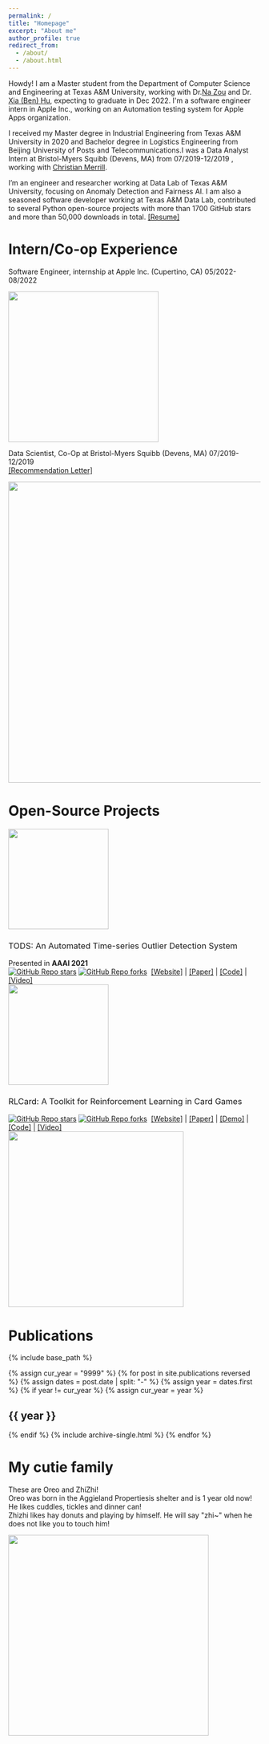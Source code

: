 ```yaml
---
permalink: /
title: "Homepage"
excerpt: "About me"
author_profile: true
redirect_from: 
  - /about/
  - /about.html
---
```


Howdy! I am a Master student from the Department of Computer Science and Engineering at Texas A&M University, working with Dr.[Na Zou](https://engineering.tamu.edu/etid/profiles/zou-na.html) and Dr. [Xia (Ben) Hu](http://faculty.cs.tamu.edu/xiahu/), expecting to graduate in Dec 2022. I'm a software engineer intern in Apple Inc., working on an Automation testing system for Apple Apps organization.

I received my Master degree in Industrial Engineering from Texas A&M University in 2020 and Bachelor degree in Logistics Engineering from Beijing University of Posts and Telecommunications.I was a Data Analyst Intern at Bristol-Myers Squibb (Devens, MA) from 07/2019-12/2019 , working with [Christian Merrill](https://www.linkedin.com/in/christian-merrill-85186488/).

I’m an engineer and researcher working at Data Lab of Texas A&M University, focusing on Anomaly Detection and Fairness AI. I am also a seasoned software developer working at Texas A&M Data Lab, contributed to several Python open-source projects with more than 1700 GitHub stars and more than 50,000 downloads in total. <a href="https://mia1996.github.io/files/Resume_MingyangWan_2021.pdf">[Resume]</a>


<h1> Intern/Co-op Experience </h1>

Software Engineer, internship at Apple Inc. (Cupertino, CA)	05/2022-08/2022

<img src="https://mia1996.github.io/files/apple.jpg" width="300">

Data Scientist, Co-Op at Bristol-Myers Squibb (Devens, MA)	07/2019-12/2019
<br>
<a href="https://mia1996.github.io/files/Recommendation_Letter.pdf">[Recommendation Letter]</a>
<br>

<img src="https://mia1996.github.io/files/Co-op.jpg" width="600">


<h1> Open-Source Projects </h1>
<img src="https://raw.githubusercontent.com/datamllab/tods/master/docs/img/tods_logo.png" width="200">
<h3 class="archive__item-title" itemprop="headline" style="font-weight:normal;"> TODS: An Automated Time-series Outlier Detection System </h3>
Presented in <b>AAAI 2021</b>
<br>
<a href="https://github.com/datamllab/tods" class="svelte-bg3ukj"><img class="badge svelte-bg3ukj" alt="GitHub Repo stars" src="https://img.shields.io/github/stars/datamllab/tods"></a>
<a href="https://github.com/datamllab/tods" class="svelte-bg3ukj"><img class="badge svelte-bg3ukj" alt="GitHub Repo forks" src="https://img.shields.io/github/forks/datamllab/tods"></a>&nbsp;
<a href="https://tods-doc.github.io/">[Website]</a>
|
<a href="https://arxiv.org/pdf/2009.09822.pdf">[Paper]</a>
|
<a href="https://github.com/datamllab/tods">[Code]</a>
|
<a href="https://www.youtube.com/watch?v=H0bBXuDUe7s">[Video]</a>
<br>

<img src="https://daochenzha.github.io/files/rlcard/logo.jpg" width="200">
<h3 class="archive__item-title" itemprop="headline" style="font-weight:normal;"> RLCard: A Toolkit for Reinforcement Learning in Card Games</h3>
<a href="https://github.com/datamllab/rlcard" class="svelte-bg3ukj"><img class="badge svelte-bg3ukj" alt="GitHub Repo stars" src="https://img.shields.io/github/stars/datamllab/rlcard"></a>
<a href="https://github.com/datamllab/rlcard" class="svelte-bg3ukj"><img class="badge svelte-bg3ukj" alt="GitHub Repo forks" src="https://img.shields.io/github/forks/datamllab/rlcard"></a>&nbsp;
<a href="http://rlcard.org/">[Website]</a>
|
<a href="https://daochenzha.github.io/files/rlcard-a-platform.pdf">[Paper]</a>
|
<a href="https://douzero.org/">[Demo]</a>
|
<a href="https://github.com/datamllab/rlcard">[Code]</a>
|
<a href="https://www.youtube.com/watch?v=krK2jmSdKZc">[Video]</a>
<br>
<img src="https://daochenzha.github.io/files/douzero-gif.gif" width="350">


<h1> Publications </h1>
{% include base_path %}

{% assign cur_year = "9999" %}
{% for post in site.publications reversed %}
  {% assign dates = post.date | split: "-" %}
  {% assign year = dates.first %}
  {% if year != cur_year %}
    {% assign cur_year = year %}
<h2> {{ year }} </h2>
  {% endif %}
  {% include archive-single.html %}
{% endfor %}

<h1> My cutie family </h1>

These are Oreo and ZhiZhi!<br>Oreo was born in the Aggieland Propertiesis shelter and is 1 year old now! He likes cuddles, tickles and dinner can!<br>Zhizhi likes hay donuts and playing by himself. He will say "zhi~" when he does not like you to touch him!

<img src="https://mia1996.github.io/files/pets.jpg" width="400">

